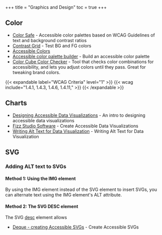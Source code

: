 +++
title = "Graphics and Design"
toc = true
+++

## Color

-	[Color Safe](http://colorsafe.co/) - Accessible color palettes based on WCAG Guidelines of text and background contrast ratios
-	[Contrast Grid](https://contrast-grid.eightshapes.com/?background-colors=&foreground-colors=%23FFFFFF%2C%20White%0D%0A%23F2F2F2%0D%0A%23DDDDDD%0D%0A%23CCCCCC%0D%0A%23888888%0D%0A%23404040%2C%20Charcoal%0D%0A%23000000%2C%20Black%0D%0A%232F78C5%2C%20Effective%20on%20Extremes%0D%0A%230F60B6%2C%20Effective%20on%20Lights%0D%0A%23398EEA%2C%20Ineffective%0D%0A&es-color-form__tile-size=compact) - Test BG and FG colors
-	[Accessible Colors](https://accessible-colors.com/)
-	[Accessible color palette builder](https://toolness.github.io/accessible-color-matrix/) - Build an accessible color palette
-	[Color Cube Color Checker](https://oomphinc.github.io/colorcube/) - Tool that checks color combinations for accessibility, and lets you adjust colors until they pass. Great for tweaking brand colors.

{{< expandable label="WCAG Criteria" level="1" >}}
{{< wcag include="1.4.1, 1.4.3, 1.4.6, 1.4.11," >}}
{{< /expandable >}}


## Charts

-	[Designing Accessible Data Visualizations](https://fossheim.io/writing/posts/accessible-dataviz-design/) - An intro to designing accessible data visualizations
-	[Fizz Studio Software](https://fizz.studio/) - Create Accessible Data Visualizations 
-	[Writing Alt Text for Data Visualization](https://medium.com/nightingale/writing-alt-text-for-data-visualization-2a218ef43f81) - Writing Alt Text for Data Visualization 

## SVG

### Adding ALT text to SVGs

#### Method 1: Using the IMG element

By using the IMG element instead of the SVG element to insert SVGs, you can alternate text using the IMG element's ALT attribute.

#### Method 2: The SVG DESC element

The SVG [desc](https://developer.mozilla.org/en-US/docs/Web/SVG/Element/desc) element allows 

-	[Deque - creating Accessible SVGs](https://www.deque.com/blog/creating-accessible-svgs/) - Create Accessible SVGs 




